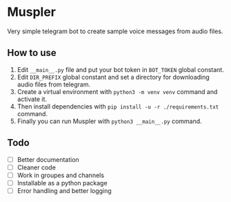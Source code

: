 # Muspler

Very simple telegram bot to create sample voice messages from audio files.


## How to use

1. Edit `__main__.py` file and put your bot token in `BOT_TOKEN` global constant.
1. Edit `DIR_PREFIX` global constant and set a directory for downloading audio files from telegram.
1. Create a virtual environment with `python3 -m venv venv` command and activate it.
1. Then install dependencies with `pip install -u -r ./requirements.txt` command.
1. Finally you can run Muspler with `python3 __main__.py` command.



## Todo

- [ ] Better documentation
- [ ] Cleaner code
- [ ] Work in groupes and channels
- [ ] Installable as a python package
- [ ] Error handling and better logging
